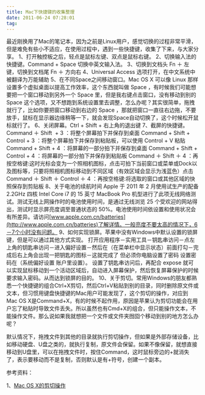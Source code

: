 ```yaml
---
title: Mac下快捷键的收集整理
date: 2011-06-24 07:28:01
tag: 
---
```


最近刚换用了Mac的笔记本，因为之前是Linux用户，感觉切换的过程非常平滑，但是难免有些小不适应，在使用过程中，遇到一些快捷键，收集了下来，与大家分享。
1、打开触控板之后，轻点是鼠标左键、双点是鼠标右键。
2、切换输入法的快捷键。Command + Space 切换中英文输入法。
3、切换到文档头 Fn ＋ 左键，切换到文档尾 Fn ＋ 方向右
4、Universal Access 选项打开，在中文系统中被翻译为万能辅助
5、在不同Space之间移动窗口。Mac OS X 可以像 Linux 那样设置多个虚拟桌面以提高工作效率，这个东西就叫做 Space ，有时候我们可能想要把一个窗口移动到另外一个 Space 里，但是我右键点击窗口，没有移动到别的Space 这个选项，又不想跑到系统设置里去调整，怎么办呢？其实很简单，拖拽就行了，比如你要把窗口移动到右边的 Space ，那就把窗口一直往右边拖，不要放手，鼠标在显示器边缘稍等一下，就会发现Space自动切换了，这个时候松开鼠标就行了。
6、关闭屏幕。Ctrl + Shift + 右上角的退出键
7、截屏的快捷键。
Command ＋ Shift  + 3 ：将整个屏幕拍下并保存到桌面
Command + Shift + Control + 3 ：将整个屏幕拍下并保存到粘贴板，可以使用 Control + V 粘贴
Command + Shift + 4 ：将屏幕的一部分拍下并保存到桌面
Command + Shift + Control + 4 ：将屏幕的一部分拍下并保存到粘贴板
Command ＋ Shift ＋ 4 ：再按空格键:这时光标会变为一个照相机图标，点击可拍下当前窗口或菜单或Dock以及图标等，只要将照相机图标移动到不同区域（有效区域会显示为浅蓝色）点击
Command ＋ Shift ＋ Control ＋ 4 ：再按空格键:将选取的窗口或其他区域的快照保存到剪贴板
8、关于电池的续航时间
Apple 于 2011 年 2 月使用试生产的配备 2.2GHz 四核 Intel Core i7 的 15 英寸 MacBook Pro 机型进行了此项无线网络测试。测试无线上网操作时的电池使用时间，是通过无线浏览 25 个受欢迎的网站得出，测试时显示屏亮度调至普通状态的 50%。电池使用时间依设置和使用状况会有所差异。请访问[www.apple.com.cn/batteries](http://www.apple.com.cn/batteries)了解详情。一般亮度不要太高的情况下，6－7个小时没有问题。
9、如何实现锁屏。苹果中没有Windows中默认设置的锁屏键，但是可以通过其他方式实现。
打开应用程序－实用工具－钥匙串访问－点左上角的钥匙串访问－进入偏好设置－然后在（在菜单栏中显示状态）前面打勾－完成后右上角会出现一把钥匙的图标－这就完成了 但必须你电脑设置了密码 设置密码在（系统偏好设置 账户里设置）。
设置了钥匙串访问后，再配合 expose 就可以实现鼠标移动到一个活动区域后，自动进入屏幕保护，然后恢复屏幕保护的时候要求输入密码。从而达到锁屏的目的。
10、关于剪切。常用Windows的朋友都熟悉一个快捷键的组合Ctrl+X剪切，然后Ctrl+V粘贴到别的目录，同时删除原文件或文本，但习惯用键盘快捷键的Mac用户可能发现了，这个剪切的操作，对应到Mac OS X是Command+X，有的时候不起作用，原因是苹果认为剪切功能会在用户忘了粘贴时导致文件丢失。所以虽然也有Cmd+X的组合，但只能操作文本，不能操作文件。那么说如果我就想把一个文件或文件夹囫囵个移动到别的地方怎么办呢？


默认情况下，拖拽文件到其他的目录就执行剪切操作，但如果是外部存储设备，比如移动硬盘、U盘之类的，就执行复制，原文件会保留。如果不像保留，就想直接移动到U盘里，可以在拖拽文件时，按住Command，这时鼠标旁边的+就消失了，表示要移动而不是复制，否则默认是有+符号，创建一个副本。


参考资料：

1、[Mac OS X的剪切操作](http://www.baifeng.me/apple/macosx/2010/04/1295/)












